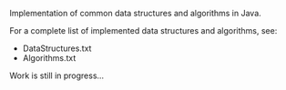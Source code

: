 Implementation of common data structures and algorithms in Java.

For a complete list of implemented data structures and algorithms, see:
  - DataStructures.txt
  - Algorithms.txt
  
Work is still in progress...
